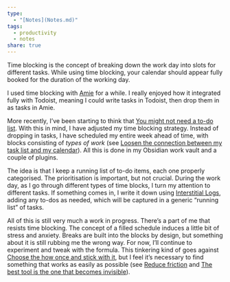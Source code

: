 ```yaml
---
type:
  - "[Notes](Notes.md)"
tags:
  - productivity
  - notes
share: true
---
```


Time blocking is the concept of breaking down the work day into slots for different tasks. While using time blocking, your calendar should appear fully booked for the duration of the working day.

I used time blocking with [Amie](https://amie.so) for a while. I really enjoyed how it integrated fully with Todoist, meaning I could write tasks in Todoist, then drop them in as tasks in Amie.

More recently, I’ve been starting to think that [You might not need a to-do list](./You%20might%20not%20need%20a%20to-do%20list.md). With this in mind, I have adjusted my time blocking strategy. Instead of dropping in tasks, I have scheduled my entire week ahead of time, with blocks consisting of _types of work_ (see [Loosen the connection between my task list and my calendar](./Loosen%20the%20connection%20between%20my%20task%20list%20and%20my%20calendar.md)). All this is done in my Obsidian work vault and a couple of plugins.

The idea is that I keep a running list of to-do items, each one properly categorised. The prioritisation is important, but not crucial. During the work day, as I go through different types of time blocks, I turn my attention to different tasks. If something comes in, I write it down using [Interstitial Logs](Interstitial%20Logs.md), adding any to-dos as needed, which will be captured in a generic “running list” of tasks.

All of this is still very much a work in progress. There’s a part of me that resists time blocking. The concept of a filled schedule induces a little bit of stress and anxiety. Breaks are built into the blocks by design, but something about it is still rubbing me the wrong way. For now, I’ll continue to experiment and tweak with the formula. This tinkering kind of goes against [Choose the how once and stick with it](../Choose%20the%20how%20once%20and%20stick%20with%20it.md), but I feel it’s necessary to find something that works as easily as possible (see [Reduce friction](./Reduce%20friction.md) and [The best tool is the one that becomes invisible](../The%20best%20tool%20is%20the%20one%20that%20becomes%20invisible.md)).